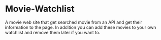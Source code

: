 # Movie-Watchlist
A movie web site that get searched movie from an API and get their information to the page.
In addition you can add these movies to your own watchlist and remove them later if you want to.
